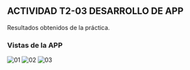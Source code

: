 ## ACTIVIDAD T2-03 DESARROLLO DE APP
Resultados obtenidos de la práctica.
### Vistas de la APP
![01](https://user-images.githubusercontent.com/72633788/100409444-73d80600-3031-11eb-9442-a59bd1c5b0e2.PNG)
![02](https://user-images.githubusercontent.com/72633788/100409448-78042380-3031-11eb-9b79-3f46b014d023.PNG)
![03](https://user-images.githubusercontent.com/72633788/100409451-7a667d80-3031-11eb-9544-bd6166fc2339.PNG)
